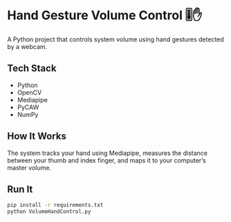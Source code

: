# Hand Gesture Volume Control 🎚️✋

A Python project that controls system volume using hand gestures detected by a webcam.

## Tech Stack
- Python
- OpenCV
- Mediapipe
- PyCAW
- NumPy

## How It Works
The system tracks your hand using Mediapipe, measures the distance between your thumb and index finger, and maps it to your computer’s master volume.

## Run It
```bash
pip install -r requirements.txt
python VolumeHandControl.py